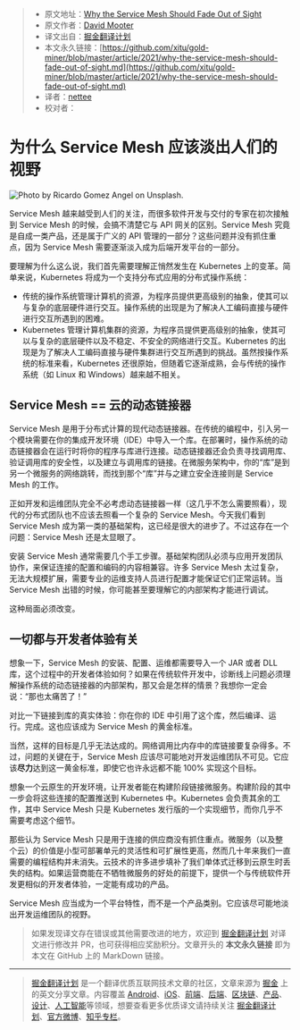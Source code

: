 > * 原文地址：[Why the Service Mesh Should Fade Out of Sight](https://medium.com/better-programming/why-the-service-mesh-should-fade-out-of-sight-878bfd30f5a)
> * 原文作者：[David Mooter](https://medium.com/@davidmooter)
> * 译文出自：[掘金翻译计划](https://github.com/xitu/gold-miner)
> * 本文永久链接：[https://github.com/xitu/gold-miner/blob/master/article/2021/why-the-service-mesh-should-fade-out-of-sight.md](https://github.com/xitu/gold-miner/blob/master/article/2021/why-the-service-mesh-should-fade-out-of-sight.md)
> * 译者：[nettee](https://github.com/nettee)
> * 校对者：

# 为什么 Service Mesh 应该淡出人们的视野

![Photo by [Ricardo Gomez Angel](https://unsplash.com/@ripato?utm_source=medium&utm_medium=referral) on [Unsplash](https://unsplash.com?utm_source=medium&utm_medium=referral).](https://cdn-images-1.medium.com/max/9000/0*aQPqRSOiXhzz9zo6)

Service Mesh 越来越受到人们的关注，而很多软件开发与交付的专家在初次接触到 Service Mesh 的时候，会搞不清楚它与 API 网关的区别。Service Mesh 究竟是自成一类产品，还是属于广义的 API 管理的一部分？这些问题并没有抓住重点，因为 Service Mesh 需要逐渐淡入成为后端开发平台的一部分。

要理解为什么这么说，我们首先需要理解正悄然发生在 Kubernetes 上的变革。简单来说，Kubernetes 将成为一个支持分布式应用的分布式操作系统：

+ 传统的操作系统管理计算机的资源，为程序员提供更高级别的抽象，使其可以与复杂的底层硬件进行交互。操作系统的出现是为了解决人工编码直接与硬件进行交互所遇到的困难。
+ Kubernetes 管理计算机集群的资源，为程序员提供更高级别的抽象，使其可以与复杂的底层硬件以及不稳定、不安全的网络进行交互。Kubernetes 的出现是为了解决人工编码直接与硬件集群进行交互所遇到的挑战。虽然按操作系统的标准来看，Kubernetes 还很原始，但随着它逐渐成熟，会与传统的操作系统（如 Linux 和 Windows）越来越不相关。

## Service Mesh == 云的动态链接器

Service Mesh 是用于分布式计算的现代动态链接器。在传统的编程中，引入另一个模块需要在你的集成开发环境（IDE）中导入一个库。在部署时，操作系统的动态链接器会在运行时将你的程序与库进行连接。动态链接器还会负责寻找调用库、验证调用库的安全性，以及建立与调用库的链接。在微服务架构中，你的“库”是到另一个微服务的网络跳转，而找到那个“库”并与之建立安全连接则是 Service Mesh 的工作。

正如开发和运维团队完全不必考虑动态链接器一样（这几乎不怎么需要照看），现代的分布式团队也不应该去照看一个复杂的 Service Mesh。今天我们看到 Service Mesh 成为第一类的基础架构，这已经是很大的进步了。不过这存在一个问题：Service Mesh 还是太显眼了。

安装 Service Mesh 通常需要几个手工步骤。基础架构团队必须与应用开发团队协作，来保证连接的配置和编码的内容相兼容。许多 Service Mesh 太过复杂，无法大规模扩展，需要专业的运维支持人员进行配置才能保证它们正常运转。当 Service Mesh 出错的时候，你可能甚至要理解它的内部架构才能进行调试。

这种局面必须改变。

## 一切都与开发者体验有关

想象一下，Service Mesh 的安装、配置、运维都需要导入一个 JAR 或者 DLL 库，这个过程中的开发者体验如何？如果在传统软件开发中，诊断线上问题必须理解操作系统的动态链接器的内部架构，那又会是怎样的情景？我想你一定会说：“那也太痛苦了！”

对比一下链接到库的真实体验：你在你的 IDE 中引用了这个库，然后编译、运行。完成。这也应该成为 Service Mesh 的黄金标准。

当然，这样的目标是几乎无法达成的。网络调用比内存中的库链接要复杂得多。不过，问题的关键在于，Service Mesh 应该尽可能地对开发运维团队不可见。它应该**尽力**达到这一黄金标准，即使它也许永远都不能 100% 实现这个目标。

想象一个云原生的开发环境，让开发者能在构建阶段链接微服务。构建阶段的其中一步会将这些连接的配置推送到 Kubernetes 中。Kubernetes 会负责其余的工作，其中 Service Mesh 只是 Kubernetes 发行版的一个实现细节，而你几乎不需要考虑这个细节。

那些认为 Service Mesh 只是用于连接的供应商没有抓住重点。微服务（以及整个云）的价值是小型可部署单元的灵活性和可扩展性更高，然而几十年来我们一直需要的编程结构并未消失。云技术的许多进步填补了我们单体式迁移到云原生时丢失的结构。如果运营商能在不牺牲微服务的好处的前提下，提供一个与传统软件开发更相似的开发者体验，一定能有成功的产品。

Service Mesh 应当成为一个平台特性，而不是一个产品类别。它应该尽可能地淡出开发运维团队的视野。

> 如果发现译文存在错误或其他需要改进的地方，欢迎到 [掘金翻译计划](https://github.com/xitu/gold-miner) 对译文进行修改并 PR，也可获得相应奖励积分。文章开头的 **本文永久链接** 即为本文在 GitHub 上的 MarkDown 链接。

---

> [掘金翻译计划](https://github.com/xitu/gold-miner) 是一个翻译优质互联网技术文章的社区，文章来源为 [掘金](https://juejin.im) 上的英文分享文章。内容覆盖 [Android](https://github.com/xitu/gold-miner#android)、[iOS](https://github.com/xitu/gold-miner#ios)、[前端](https://github.com/xitu/gold-miner#前端)、[后端](https://github.com/xitu/gold-miner#后端)、[区块链](https://github.com/xitu/gold-miner#区块链)、[产品](https://github.com/xitu/gold-miner#产品)、[设计](https://github.com/xitu/gold-miner#设计)、[人工智能](https://github.com/xitu/gold-miner#人工智能)等领域，想要查看更多优质译文请持续关注 [掘金翻译计划](https://github.com/xitu/gold-miner)、[官方微博](http://weibo.com/juejinfanyi)、[知乎专栏](https://zhuanlan.zhihu.com/juejinfanyi)。
